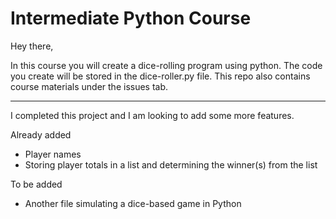 # Intermediate Python Course

Hey there, 

In this course you will create a dice-rolling program using python. The code you create will be stored in the dice-roller.py file. This repo also contains course materials under the issues tab. 

***
I completed this project and I am looking to add some more features.

Already added
- Player names
- Storing player totals in a list and determining the winner(s) from the list

To be added
- Another file simulating a dice-based game in Python

